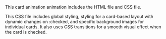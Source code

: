 This card animation animation includes the HTML file and CSS file.

This CSS file includes global styling, styling for a card-based layout with dynamic changes on :checked, and specific background images for individual cards. It also uses CSS transitions for a smooth visual effect when the card is checked.
